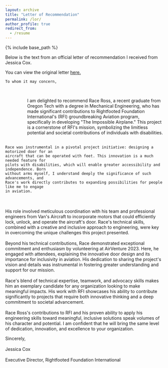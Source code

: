 ```yaml
---
layout: archive
title: "Letter of Recommendation"
permalink: /lor/
author_profile: true
redirect_from:
  - /resume
---
```


<style type="text/css"> 
 
.tab {  
		margin-left: 35px;  
 	} 

.doubletab {
        margin-left: 70px;
    }
 
</style> 

{% include base_path %}

Below is the text from an official letter of recommendation I received from Jessica Cox.

You can view the original letter [here.](https://drive.google.com/file/d/15cFoBIbG7-EmXWUMmVzj_KjlbFT-DmX2/view?usp=sharing)

<p class="tab">


    To whom it may concern,
<br>
    <p class="doubletab">
    I am delighted to recommend Race Ross, a recent graduate from Oregon Tech with a
    degree in Mechanical Engineering, who has made significant contributions to
    Rightfooted Foundation International's (RFI) groundbreaking Aviation program,
    specifically in developing "The Impossible Airplane." This project is a cornerstone of
    RFI's mission, symbolizing the limitless potential and societal contributions of
    individuals with disabilities.
<br>
<br>

    Race was instrumental in a pivotal project initiative: designing a motorized door for an
    aircraft that can be operated with feet. This innovation is a much needed feature for
    pilots with disabilities, which will enable greater accessibility and independence. Born
    without arms myself, I understand deeply the significance of such advancements, and
    Race's work directly contributes to expanding possibilities for people like me to engage
    in aviation.
<br>
<br>
    His role involved meticulous coordination with his team and professional engineers
    from Van's Aircraft to incorporate motors that could efficiently lock, unlock, and operate
    the aircraft's door. Race's technical skills, combined with a creative and inclusive
    approach to engineering, were key in overcoming the unique challenges this project
    presented.
<br>
<br>
    Beyond his technical contributions, Race demonstrated exceptional commitment and
    enthusiasm by volunteering at AirVenture 2023. Here, he engaged with attendees,
    explaining the innovative door design and its importance for inclusivity in aviation. His
    dedication to sharing the project's vision and details was instrumental in fostering
    greater understanding and support for our mission.
<br>
<br>
    Race's blend of technical expertise, teamwork, and advocacy skills makes him an
    exemplary candidate for any organization looking to make meaningful impacts. His
    work with RFI showcases his ability to contribute significantly to projects that require
    both innovative thinking and a deep commitment to societal advancement.
<br>
<br>
    Race Ross's contributions to RFI and his proven ability to apply his engineering skills
    toward meaningful, inclusive solutions speak volumes of his character and potential. I
    am confident that he will bring the same level of dedication, innovation, and excellence
    to your organization.
    </p>
    Sincerely,
<br>
<br>
    Jessica Cox
<br>
<br>
    Executive Director, Rightfooted Foundation International
</p>